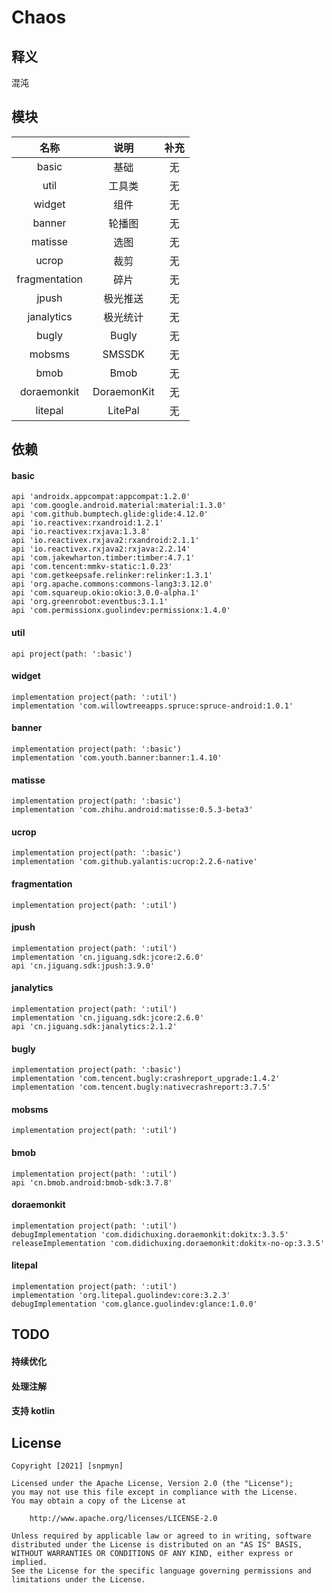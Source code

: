 # Chaos
## 释义
混沌
## 模块
| 名称 | 说明 | 补充 |
|:-:|:-:|:-:|
| basic | 基础 | 无 |
| util | 工具类 | 无 |
| widget | 组件 | 无 |
| banner | 轮播图 | 无 |
| matisse | 选图 | 无 |
| ucrop | 裁剪 | 无 |
| fragmentation | 碎片 | 无 |
| jpush | 极光推送 | 无 |
| janalytics | 极光统计 | 无 |
| bugly | Bugly | 无 |
| mobsms | SMSSDK | 无 |
| bmob | Bmob | 无 |
| doraemonkit | DoraemonKit | 无 |
| litepal | LitePal | 无 |
## 依赖
#### basic
```
api 'androidx.appcompat:appcompat:1.2.0'
api 'com.google.android.material:material:1.3.0'
api 'com.github.bumptech.glide:glide:4.12.0'
api 'io.reactivex:rxandroid:1.2.1'
api 'io.reactivex:rxjava:1.3.8'
api 'io.reactivex.rxjava2:rxandroid:2.1.1'
api 'io.reactivex.rxjava2:rxjava:2.2.14'
api 'com.jakewharton.timber:timber:4.7.1'
api 'com.tencent:mmkv-static:1.0.23'
api 'com.getkeepsafe.relinker:relinker:1.3.1'
api 'org.apache.commons:commons-lang3:3.12.0'
api 'com.squareup.okio:okio:3.0.0-alpha.1'
api 'org.greenrobot:eventbus:3.1.1'
api 'com.permissionx.guolindev:permissionx:1.4.0'
```
#### util
```
api project(path: ':basic')
```
#### widget
```
implementation project(path: ':util')
implementation 'com.willowtreeapps.spruce:spruce-android:1.0.1'
```
#### banner
```
implementation project(path: ':basic')
implementation 'com.youth.banner:banner:1.4.10'
```
#### matisse
```
implementation project(path: ':basic')
implementation 'com.zhihu.android:matisse:0.5.3-beta3'
```
#### ucrop
```
implementation project(path: ':basic')
implementation 'com.github.yalantis:ucrop:2.2.6-native'
```
#### fragmentation
```
implementation project(path: ':util')
```
#### jpush
```
implementation project(path: ':util')
implementation 'cn.jiguang.sdk:jcore:2.6.0'
api 'cn.jiguang.sdk:jpush:3.9.0'
```
#### janalytics
```
implementation project(path: ':util')
implementation 'cn.jiguang.sdk:jcore:2.6.0'
api 'cn.jiguang.sdk:janalytics:2.1.2'
```
#### bugly
```
implementation project(path: ':basic')
implementation 'com.tencent.bugly:crashreport_upgrade:1.4.2'
implementation 'com.tencent.bugly:nativecrashreport:3.7.5'
```
#### mobsms
```
implementation project(path: ':util')
```
#### bmob
```
implementation project(path: ':util')
api 'cn.bmob.android:bmob-sdk:3.7.8'
```
#### doraemonkit
```
implementation project(path: ':util')
debugImplementation 'com.didichuxing.doraemonkit:dokitx:3.3.5'
releaseImplementation 'com.didichuxing.doraemonkit:dokitx-no-op:3.3.5'
```
#### litepal
```
implementation project(path: ':util')
implementation 'org.litepal.guolindev:core:3.2.3'
debugImplementation 'com.glance.guolindev:glance:1.0.0'
```
## TODO
#### 持续优化
#### 处理注解
#### 支持 kotlin
## License
```
Copyright [2021] [snpmyn]

Licensed under the Apache License, Version 2.0 (the "License");
you may not use this file except in compliance with the License.
You may obtain a copy of the License at

    http://www.apache.org/licenses/LICENSE-2.0

Unless required by applicable law or agreed to in writing, software
distributed under the License is distributed on an "AS IS" BASIS,
WITHOUT WARRANTIES OR CONDITIONS OF ANY KIND, either express or implied.
See the License for the specific language governing permissions and
limitations under the License.
```
